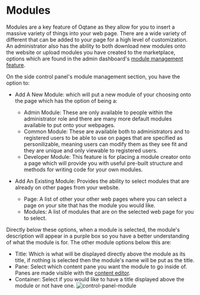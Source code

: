 # Modules

Modules are a key feature of Oqtane as they allow for you to insert a massive variety of things into your web page. 
There are a wide variety of different that can be added to your page for a high level of customization. 
An administrator also has the ability to both download new modules onto the website or upload modules you have created to the marketplace, 
options which are found in the admin dashboard's [module management feature](../admin-dashboard/module-management.md).

On the side control panel's module management section, you have the option to:
* Add A New Module: which will put a new module of your choosing onto the page which has the option of being a:
    * Admin Module: These are only available to people within the administrator role and there are many more default modules available to put onto your webpages.
    * Common Module: These are available both to administrators and to registered users to be able to use on pages that are specified as personilizable, meaning users can modify them as they see fit and they are unique and only viewable to registered users.
    * Developer Module: This feature is for placing a module creator onto a page which will provide you with useful pre-built structure and methods for writing code for your own modules.

* Add An Existing Module: Provides the ability to select modules that are already on other pages from your website.
    * Page: A list of other your other web pages where you can select a page on your site that has the module you would like.
    * Modules: A list of modules that are on the selected web page for you to select.

Directly below these options, when a module is selected, the module's description will appear in a purple box so you have a better understanding of what the module is for.
The other module options below this are:
* Title: Which is what will be displayed directly above the module as its title, if nothing is selected then the module's name will be put as the title.
* Pane: Select which content pane you want the module to go inside of. Panes are made visible with the [content editor](../SiteAdministrator/content-editor.md).
* Container: Select if you would like to have a title displayed above the module or not have one.
![control-panel-module](control-panel-module.png)